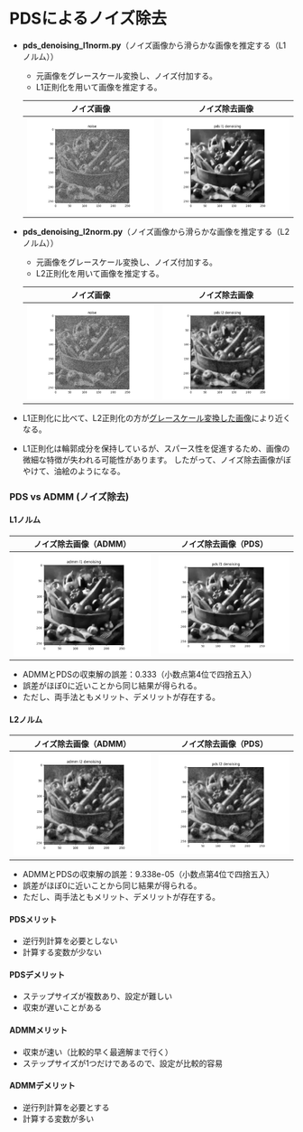 # PDSによるノイズ除去
- **pds_denoising_l1norm.py**（ノイズ画像から滑らかな画像を推定する（L1ノルム））
   - 元画像をグレースケール変換し、ノイズ付加する。
   - L1正則化を用いて画像を推定する。

  |                      ノイズ画像                      |                             ノイズ除去画像                                                   |
  | :--------------------------------------------------: | :------------------------------------------------------------------------------------------: |
  | ![yasai256gray_noise](Images/yasai256gray_noise.png) | ![yasai256gray_pds_l1_denoising_0.1_0.1](Images/yasai256gray_pds_l1_denoising_0.1_0.1.png) |
 
- **pds_denoising_l2norm.py**（ノイズ画像から滑らかな画像を推定する（L2ノルム））
   - 元画像をグレースケール変換し、ノイズ付加する。
   - L2正則化を用いて画像を推定する。

   |                     ノイズ画像                       |                                  ノイズ除去画像                                             |
   | :--------------------------------------------------: | :-----------------------------------------------------------------------------------------: |
   | ![yasai256gray_noise](Images/yasai256gray_noise.png) | ![yasai256gray_pds_l2_denoising_0.5_0.1](Images/yasai256gray_pds_l2_denoising_0.5_0.1.png)  |

- L1正則化に比べて、L2正則化の方が[グレースケール変換した画像](Images/yasai256gray.png)により近くなる。
- L1正則化は輪郭成分を保持しているが、スパース性を促進するため、画像の微細な特徴が失われる可能性があります。
  したがって、ノイズ除去画像がぼやけて、油絵のようになる。

### PDS vs ADMM (ノイズ除去)
#### L1ノルム

  |                      ノイズ除去画像（ADMM）                                                 |                             ノイズ除去画像（PDS）                                         |
  | :-----------------------------------------------------------------------------------------: | :---------------------------------------------------------------------------------------: |
  | ![yasai256gray_admm_l1_denoising_0.1_0.1](Images/yasai256gray_admm_l1_denoising_0.1_0.1.png)| ![yasai256gray_pds_l1_denoising_0.1_0.1](Images/yasai256gray_pds_l1_denoising_0.1_0.1.png)|

  - ADMMとPDSの収束解の誤差：0.333（小数点第4位で四捨五入）
  - 誤差がほぼ0に近いことから同じ結果が得られる。
  - ただし、両手法ともメリット、デメリットが存在する。
#### L2ノルム

  |                      ノイズ除去画像（ADMM）                                                 |                             ノイズ除去画像（PDS）                                         |
  | :-----------------------------------------------------------------------------------------: | :---------------------------------------------------------------------------------------: |
  | ![yasai256gray_admm_l2_denoising_0.5_0.1](Images/yasai256gray_admm_l2_denoising_0.5_0.1.png)| ![yasai256gray_pds_l2_denoising_0.5_0.1](Images/yasai256gray_pds_l2_denoising_0.5_0.1.png)|

  - ADMMとPDSの収束解の誤差：9.338e-05（小数点第4位で四捨五入）
  - 誤差がほぼ0に近いことから同じ結果が得られる。
  - ただし、両手法ともメリット、デメリットが存在する。

#### PDSメリット
- 逆行列計算を必要としない
- 計算する変数が少ない

#### PDSデメリット
- ステップサイズが複数あり、設定が難しい
- 収束が遅いことがある

#### ADMMメリット
- 収束が速い（比較的早く最適解まで行く）
- ステップサイズが1つだけであるので、設定が比較的容易

#### ADMMデメリット
- 逆行列計算を必要とする
- 計算する変数が多い